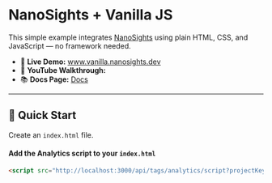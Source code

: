 # NanoSights + Vanilla JS

This simple example integrates [NanoSights](https://www.nanosights.dev) using plain HTML, CSS, and JavaScript — no framework needed.

- 🔗 **Live Demo:** www.vanilla.nanosights.dev  
- 🎥 **YouTube Walkthrough:**  
- 📚 **Docs Page:** [Docs](https://www.nanosights.dev/docs)

---

## 📄 Quick Start

Create an `index.html` file.

#### Add the Analytics script to your `index.html`

```html
<script src="http://localhost:3000/api/tags/analytics/script?projectKey=PROJECT_KEY&userId=USER_ID"></script>
```
